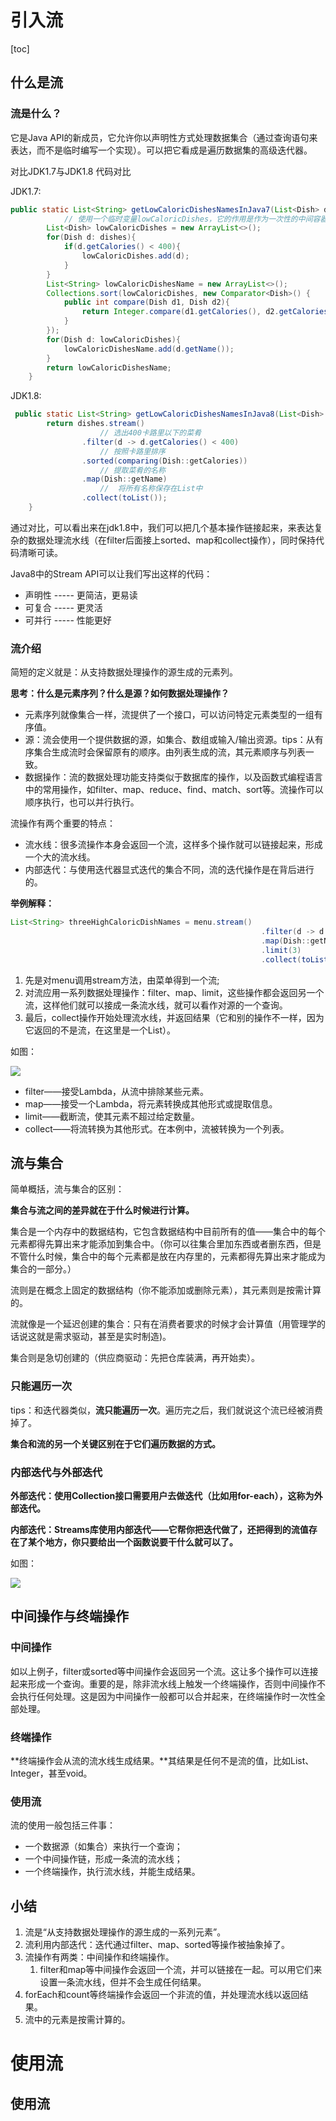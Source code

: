 # 引入流

[toc]

## 什么是流

### 流是什么？

它是Java API的新成员，它允许你以声明性方式处理数据集合（通过查询语句来表达，而不是临时编写一个实现）。可以把它看成是遍历数据集的高级迭代器。

对比JDK1.7与JDK1.8 代码对比

JDK1.7:

```java
public static List<String> getLowCaloricDishesNamesInJava7(List<Dish> dishes){
  			// 使用一个临时变量lowCaloricDishes，它的作用是作为一次性的中间容器
        List<Dish> lowCaloricDishes = new ArrayList<>();
        for(Dish d: dishes){
            if(d.getCalories() < 400){
                lowCaloricDishes.add(d);
            }
        }
        List<String> lowCaloricDishesName = new ArrayList<>();
        Collections.sort(lowCaloricDishes, new Comparator<Dish>() {
            public int compare(Dish d1, Dish d2){
                return Integer.compare(d1.getCalories(), d2.getCalories());
            }
        });
        for(Dish d: lowCaloricDishes){
            lowCaloricDishesName.add(d.getName());
        }
        return lowCaloricDishesName;
    }
```



JDK1.8:

```java
 public static List<String> getLowCaloricDishesNamesInJava8(List<Dish> dishes){
        return dishes.stream()
          			// 选出400卡路里以下的菜肴
                .filter(d -> d.getCalories() < 400)
          			// 按照卡路里排序
                .sorted(comparing(Dish::getCalories))
          			// 提取菜肴的名称
                .map(Dish::getName)
          			//	将所有名称保存在List中
                .collect(toList());
    }
```

通过对比，可以看出来在jdk1.8中，我们可以把几个基本操作链接起来，来表达复杂的数据处理流水线（在filter后面接上sorted、map和collect操作），同时保持代码清晰可读。

Java8中的Stream API可以让我们写出这样的代码：

* 声明性 ----- 更简洁，更易读
* 可复合 ----- 更灵活
* 可并行 ----- 性能更好

### 流介绍

简短的定义就是：从支持数据处理操作的源生成的元素列。

**思考：什么是元素序列？什么是源？如何数据处理操作？**

* 元素序列就像集合一样，流提供了一个接口，可以访问特定元素类型的一组有序值。
* 源：流会使用一个提供数据的源，如集合、数组或输入/输出资源。tips：从有序集合生成流时会保留原有的顺序。由列表生成的流，其元素顺序与列表一致。
* 数据操作：流的数据处理功能支持类似于数据库的操作，以及函数式编程语言中的常用操作，如filter、map、reduce、find、match、sort等。流操作可以顺序执行，也可以并行执行。

流操作有两个重要的特点：

* 流水线：很多流操作本身会返回一个流，这样多个操作就可以链接起来，形成一个大的流水线。
* 内部迭代：与使用迭代器显式迭代的集合不同，流的迭代操作是在背后进行的。

**举例解释：**

```java
List<String> threeHighCaloricDishNames = menu.stream()
														.filter(d -> d.getCaloricies() > 300)
														.map(Dish::getName)
														.limit(3)
														.collect(toList());
```

1. 先是对menu调用stream方法，由菜单得到一个流;
2. 对流应用一系列数据处理操作：filter、map、limit，这些操作都会返回另一个流，这样他们就可以接成一条流水线，就可以看作对源的一个查询。
3. 最后，collect操作开始处理流水线，并返回结果（它和别的操作不一样，因为它返回的不是流，在这里是一个List）。

如图：

![](../../image/Java8Stream.png)

* filter——接受Lambda，从流中排除某些元素。
* map——接受一个Lambda，将元素转换成其他形式或提取信息。
* limit——截断流，使其元素不超过给定数量。
* collect——将流转换为其他形式。在本例中，流被转换为一个列表。

## 流与集合

简单概括，流与集合的区别：

**集合与流之间的差异就在于什么时候进行计算。**

集合是一个内存中的数据结构，它包含数据结构中目前所有的值——集合中的每个元素都得先算出来才能添加到集合中。（你可以往集合里加东西或者删东西，但是不管什么时候，集合中的每个元素都是放在内存里的，元素都得先算出来才能成为集合的一部分。）

流则是在概念上固定的数据结构（你不能添加或删除元素），其元素则是按需计算的。

流就像是一个延迟创建的集合：只有在消费者要求的时候才会计算值（用管理学的话说这就是需求驱动，甚至是实时制造)。

集合则是急切创建的（供应商驱动：先把仓库装满，再开始卖）。

### 只能遍历一次

tips：和迭代器类似，**流只能遍历一次**。遍历完之后，我们就说这个流已经被消费掉了。

**集合和流的另一个关键区别在于它们遍历数据的方式。**

### 内部迭代与外部迭代

**外部迭代：使用Collection接口需要用户去做迭代（比如用for-each），这称为外部迭代。**

**内部迭代：Streams库使用内部迭代——它帮你把迭代做了，还把得到的流值存在了某个地方，你只要给出一个函数说要干什么就可以了。**

如图：

![](../../image/Java8Stream1.png)

## 中间操作与终端操作

### 中间操作

如以上例子，filter或sorted等中间操作会返回另一个流。这让多个操作可以连接起来形成一个查询。重要的是，除非流水线上触发一个终端操作，否则中间操作不会执行任何处理。这是因为中间操作一般都可以合并起来，在终端操作时一次性全部处理。

### 终端操作

**终端操作会从流的流水线生成结果。**其结果是任何不是流的值，比如List、Integer，甚至void。

### 使用流

流的使用一般包括三件事：

*  一个数据源（如集合）来执行一个查询；
* 一个中间操作链，形成一条流的流水线；
* 一个终端操作，执行流水线，并能生成结果。

## 小结

1. 流是“从支持数据处理操作的源生成的一系列元素”。
2. 流利用内部迭代：迭代通过filter、map、sorted等操作被抽象掉了。
3. 流操作有两类：中间操作和终端操作。
   1. filter和map等中间操作会返回一个流，并可以链接在一起。可以用它们来设置一条流水线，但并不会生成任何结果。
4. forEach和count等终端操作会返回一个非流的值，并处理流水线以返回结果。
5. 流中的元素是按需计算的。

# 使用流

## 使用流
